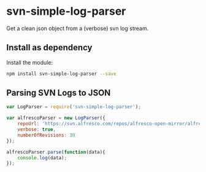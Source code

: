 # svn-simple-log-parser
Get a clean json object from a (verbose) svn log stream.

Install as dependency
---------------------

Install the module:
```bash
npm install svn-simple-log-parser --save
```

Parsing SVN Logs to JSON
---------------------
```javascript
var LogParser = require('svn-simple-log-parser');

var alfrescoParser = new LogParser({
    repoUrl: 'https://svn.alfresco.com/repos/alfresco-open-mirror/alfresco/HEAD'
    verbose: true,
    numberOfRevisions: 30
});

alfrescoParser.parse(function(data){
    console.log(data);
});
```
